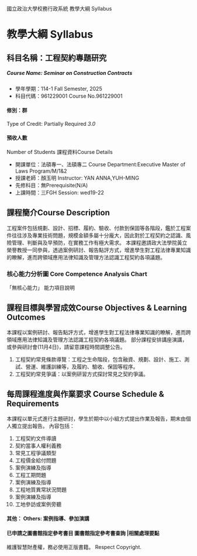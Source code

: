 國立政治大學校務行政系統 教學大綱 Syllabus
# 教學大綱 Syllabus
##  科目名稱：工程契約專題研究
#####  Course Name: Seminar on Construction Contracts
  * 學年學期：114-1 Fall Semester, 2025 
  * 科目代碼：961229001 Course No.961229001
#### 修別：群
Type of Credit: Partially Required 
_3.0_
#### 預收人數
Number of Students
課程資料Course Details
  * 開課單位：法碩專一、法碩專二 Course Department:Executive Master of Laws Program/M/1&2 
  * 授課老師：顏玉明 Instructor: YAN ANNA,YUH-MING 
  * 先修科目：無Prerequisite(N/A)
  * 上課時間：三FGH Session: wed19-22
##  課程簡介Course Description
工程案件包括規劃、設計、招標、履約、驗收、付款到保固等各階段，鑑於工程案件往往涉及專業技術問題，規模金額多屬十分龐大，因此對於工程契約之認識、風險管理、判斷與及早預防，在實務工作有極大需求。
本課程邀請政大法學院黃立榮譽教授一同參與，透過案例研討、報告點評方式，增進學生對工程法律專業知識的瞭解，進而跨領域應用法律知識及管理方法認識工程契約各項議題。 
###  核心能力分析圖 Core Competence Analysis Chart
「無核心能力」 
能力項目說明
##  課程目標與學習成效Course Objectives & Learning Outcomes 
本課程以案例研討、報告點評方式，增進學生對工程法律專業知識的瞭解，進而跨領域應用法律知識及管理方法認識工程契約各項議題。 
部分課程安排講座演講，或參與研討會(11月4日)，請留意課程時間調整公告。
1. 工程契約常見條款導覽：工程之生命階段，包含融資、規劃、設計、施工、測試、營運、維護訓練等，及履約、驗收、保固等程序。   
2. 工程契約常見爭議：以案例研習方式探討常見之契約爭議。
##  每周課程進度與作業要求 Course Schedule & Requirements
本課程以單元式進行主題研討，學生於期中以小組方式提出作業及報告，期末由個人獨立提出報告。
內容包括：
1. 工程契約文件導讀  
2. 契約當事人權利義務  
3. 常見工程爭議類型  
4. 工程價金給付問題  
5. 案例演練及指導  
6. 工程工期問題   
7. 案例演練及指導  
8. 工程地質異常狀況問題   
9. 案例演練及指導  
10. 工地參訪或案例旁聽  
####  其他： Others: 案例指導、參加演講 
####  已申請之圖書館指定參考書目  圖書館指定參考書查詢 |相關處理要點
維護智慧財產權，務必使用正版書籍。 Respect Copyright.